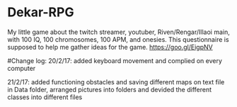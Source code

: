 # Dekar-RPG
My little game about the twitch streamer, youtuber, Riven/Rengar/Illaoi main, with 100 IQ, 100 chromosomes, 100 APM, and onesies.
This questionnaire is supposed to help me gather ideas for the game.
https://goo.gl/EigpNV

#Change log:
20/2/17: added keyboard movement and complied on every computer

21/2/17: added functioning obstacles and saving different maps on text file in Data folder, arranged pictures into folders and devided the different classes into different files

